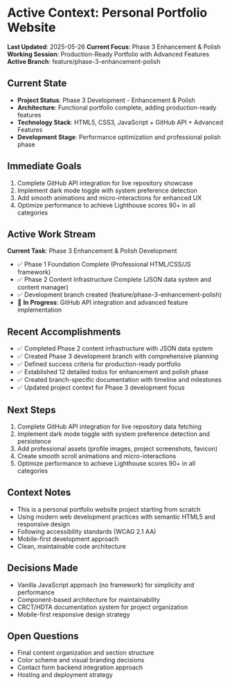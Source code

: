 # Active Context: Personal Portfolio Website

**Last Updated**: 2025-05-26
**Current Focus**: Phase 3 Enhancement & Polish
**Working Session**: Production-Ready Portfolio with Advanced Features
**Active Branch**: feature/phase-3-enhancement-polish

## Current State
- **Project Status**: Phase 3 Development - Enhancement & Polish
- **Architecture**: Functional portfolio complete, adding production-ready features
- **Technology Stack**: HTML5, CSS3, JavaScript + GitHub API + Advanced Features
- **Development Stage**: Performance optimization and professional polish phase

## Immediate Goals
1. Complete GitHub API integration for live repository showcase
2. Implement dark mode toggle with system preference detection
3. Add smooth animations and micro-interactions for enhanced UX
4. Optimize performance to achieve Lighthouse scores 90+ in all categories

## Active Work Stream
**Current Task**: Phase 3 Enhancement & Polish Development
- ✅ Phase 1 Foundation Complete (Professional HTML/CSS/JS framework)
- ✅ Phase 2 Content Infrastructure Complete (JSON data system and content manager)
- ✅ Development branch created (feature/phase-3-enhancement-polish)
- 🔄 **In Progress**: GitHub API integration and advanced feature implementation

## Recent Accomplishments
- ✅ Completed Phase 2 content infrastructure with JSON data system
- ✅ Created Phase 3 development branch with comprehensive planning
- ✅ Defined success criteria for production-ready portfolio
- ✅ Established 12 detailed todos for enhancement and polish phase
- ✅ Created branch-specific documentation with timeline and milestones
- ✅ Updated project context for Phase 3 development focus

## Next Steps  
1. Complete GitHub API integration for live repository data fetching
2. Implement dark mode toggle with system preference detection and persistence
3. Add professional assets (profile images, project screenshots, favicon)
4. Create smooth scroll animations and micro-interactions
5. Optimize performance to achieve Lighthouse scores 90+ in all categories

## Context Notes
- This is a personal portfolio website project starting from scratch
- Using modern web development practices with semantic HTML5 and responsive design
- Following accessibility standards (WCAG 2.1 AA)
- Mobile-first development approach
- Clean, maintainable code architecture

## Decisions Made
- Vanilla JavaScript approach (no framework) for simplicity and performance
- Component-based architecture for maintainability
- CRCT/HDTA documentation system for project organization
- Mobile-first responsive design strategy

## Open Questions
- Final content organization and section structure
- Color scheme and visual branding decisions
- Contact form backend integration approach
- Hosting and deployment strategy